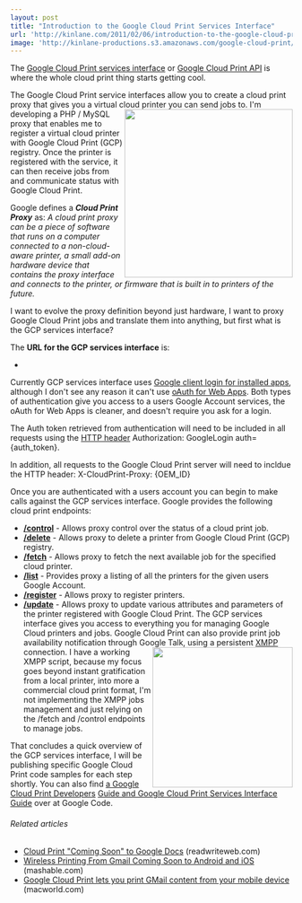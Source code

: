 ```yaml
---
layout: post
title: "Introduction to the Google Cloud Print Services Interface"
url: 'http://kinlane.com/2011/02/06/introduction-to-the-google-cloud-print-services-interface/'
image: 'http://kinlane-productions.s3.amazonaws.com/google-cloud-print/google-cloud-print.png'
---
```


The [Google Cloud Print services interface][1] or [Google Cloud Print API][1] is where the whole cloud print thing starts getting cool.

The Google Cloud Print service interfaces allow you to create a cloud print proxy that gives you a virtual cloud printer you can send jobs to. <img class="c1" src="http://kinlane-productions.s3.amazonaws.com/google-cloud-print/google-cloud-print.png" alt="" width="300" align="right" /> I'm developing a PHP / MySQL proxy that enables me to register a virtual cloud printer with Google Cloud Print (GCP) registry. Once the printer is registered with the service, it can then receive jobs from and communicate status with Google Cloud Print.

Google defines a **_Cloud Print Proxy_** as: _A cloud print proxy can be a piece of software that runs on a computer connected to a non-cloud-aware printer, a small add-on hardware device that contains the proxy interface and connects to the printer, or firmware that is built in to printers of the future._

I want to evolve the proxy definition beyond just hardware, I want to proxy Google Cloud Print jobs and translate them into anything, but first what is the GCP services interface?

The **URL for the GCP services interface** is:

  * 
Currently GCP services interface uses [Google client login for installed apps][2], although I don't see any reason it can't use [oAuth for Web Apps][3]. Both types of authentication give you access to a users Google Account services, the oAuth for Web Apps is cleaner, and doesn't require you ask for a login.

The Auth token retrieved from authentication will need to be included in all requests using the [HTTP header][4] Authorization: GoogleLogin auth={auth_token}.

In addition, all requests to the Google Cloud Print server will need to incldue the HTTP header: X-CloudPrint-Proxy: {OEM_ID}

Once you are authenticated with a users account you can begin to make calls against the GCP services interface. Google provides the following cloud print endpoints:

  * **[/control][5]** \- Allows proxy control over the status of a cloud print job.
  * **[/delete][6]** \- Allows proxy to delete a printer from Google Cloud Print (GCP) registry.
  * **[/fetch][7]** \- Allows proxy to fetch the next available job for the specified cloud printer.
  * **[/list][8]** \- Provides proxy a listing of all the printers for the given users Google Account.
  * **[/register][9]** \- Allows proxy to register printers.
  * **[/update][10]** \- Allows proxy to update various attributes and parameters of the printer registered with Google Cloud Print.
The GCP services interface gives you access to everything you for managing Google Cloud printers and jobs. Google Cloud Print can also provide print job availability notification through Google Talk, using a persistent [XMPP][11] connection. [<img class="c1" src="http://kinlane-productions.s3.amazonaws.com/mimeo-logo.jpg" alt="" width="250" align="right" />][12] I have a working XMPP script, because my focus goes beyond instant gratification from a local printer, into more a commercial cloud print format, I'm not implementing the XMPP jobs management and just relying on the /fetch and /control endpoints to manage jobs.

That concludes a quick overview of the GCP services interface, I will be publishing specific Google Cloud Print code samples for each step shortly. You can also find [a Google Cloud Print Developers][13] [Guide and Google Cloud Print Services Interface Guide][1] over at Google Code.

######  Related articles

  * [Cloud Print "Coming Soon" to Google Docs][14] (readwriteweb.com)
  * [Wireless Printing From Gmail Coming Soon to Android and iOS][15] (mashable.com)
  * [Google Cloud Print lets you print GMail content from your mobile device][16] (macworld.com)

   [1]: http://code.google.com/apis/cloudprint/docs/proxyinterfaces.html
   [2]: http://code.google.com/apis/accounts/docs/AuthForInstalledApps.html
   [3]: http://code.google.com/apis/accounts/docs/OAuth.html
   [4]: http://en.wikipedia.org/wiki/List_of_HTTP_header_fields (List of HTTP header fields)
   [5]: http://www.kinlane.com/2011/02/google-cloud-print-control/
   [6]: http://www.kinlane.com/2011/02/google-cloud-print-delete/
   [7]: http://www.kinlane.com/2011/02/2822/
   [8]: http://www.kinlane.com/2011/02/google-cloud-print-list/
   [9]: http://www.kinlane.com/2011/02/google-cloud-print-register/
   [10]: http://www.kinlane.com/2011/02/google-cloud-print-update/
   [11]: http://en.wikipedia.org/wiki/Extensible_Messaging_and_Presence_Protocol (Extensible Messaging and Presence Protocol)
   [12]: http://www.mimeo.com
   [13]: http://code.google.com/apis/cloudprint/docs/devguide.html
   [14]: http://www.readwriteweb.com/archives/cloud_print_coming_soon_to_google_docs.php
   [15]: http://mashable.com/2011/01/24/google-cloud-print-gmail-mobile/
   [16]: http://www.macworld.com/article/157364/2011/01/cloudprint.html?lsrc=rss_main
